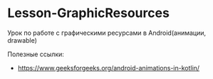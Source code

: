 # Lesson-GraphicResources

Урок по работе с графическими ресурсами в Android(анимации, drawable)

Полезные ссылки:
+ https://www.geeksforgeeks.org/android-animations-in-kotlin/
